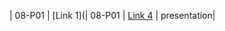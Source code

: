 |  08-P01  |   [Link 1](|  08-P01  |   [Link 4](https://1drv.ms/p/c/7595146469abcbdc/Ee-PokXpi0lOskRUcdC8i1sBOGN7UyB63g_fH4V0H0B4IQ?e=RbeQak) | presentation|
